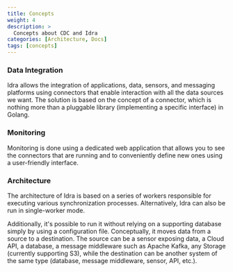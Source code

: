 ```yaml
---
title: Concepts
weight: 4
description: >
  Concepts about CDC and Idra
categories: [Architecture, Docs]
tags: [concepts]
---
```


### Data Integration
Idra allows the integration of applications, data, sensors, and messaging platforms using connectors that enable interaction with all the data sources we want. The solution is based on the concept of a connector, which is nothing more than a pluggable library (implementing a specific interface) in Golang.
### Monitoring
Monitoring is done using a dedicated web application that allows you to see the connectors that are running and to conveniently define new ones using a user-friendly interface.


### Architecture
The architecture of Idra is based on a series of workers responsible for executing various synchronization processes. 
Alternatively, Idra can also be run in single-worker mode. 

Additionally, it's possible to run it without relying on a supporting database simply by using a configuration file. 
Conceptually, it moves data from a source to a destination. The source can be a sensor exposing data, a Cloud API, a database, a message middleware such as Apache Kafka, any Storage (currently supporting S3), while the destination can be another system of the same type (database, message middleware, sensor, API, etc.).